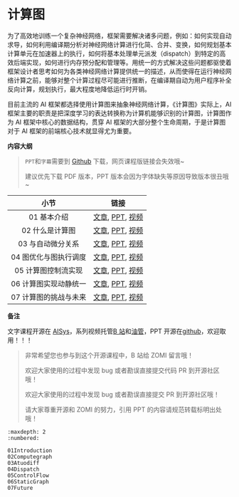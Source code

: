 <!--Copyright © 适用于[License](https://github.com/chenzomi12/AISystem)版权许可-->

# 计算图

为了高效地训练一个复杂神经网络，框架需要解决诸多问题，例如：如何实现自动求导，如何利用编译期分析对神经网络计算进行化简、合并、变换，如何规划基本计算单元在加速器上的执行，如何将基本处理单元派发（dispatch）到特定的高效后端实现，如何进行内存预分配和管理等。用统一的方式解决这些问题都驱使着框架设计者思考如何为各类神经网络计算提供统一的描述，从而使得在运行神经网络计算之前，能够对整个计算过程尽可能进行推断，在编译期自动为用户程序补全反向计算，规划执行，最大程度地降低运行时开销。

目前主流的 AI 框架都选择使用计算图来抽象神经网络计算，《计算图》实际上，AI 框架主要的职责是把深度学习的表达转换称为计算机能够识别的计算图，计算图作为 AI 框架中核心的数据结构，贯穿 AI 框架的大部分整个生命周期，于是计算图对于 AI 框架的前端核心技术就显得尤为重要。

**内容大纲**

> `PPT`和`字幕`需要到 [Github](https://github.com/chenzomi12/AISystem) 下载，网页课程版链接会失效哦~
>
> 建议优先下载 PDF 版本，PPT 版本会因为字体缺失等原因导致版本很丑哦~

| 小节 | 链接|
|:--:|:--:|
| 01 基本介绍 | [文章](./01Introduction.md), [PPT](./01Introduction.pdf), [视频](https://www.bilibili.com/video/BV1cG411E7gV/) |
| 02 什么是计算图 | [文章](./02Computegraph.md), [PPT](./02Computegraph.pdf), [视频](https://www.bilibili.com/video/BV1rR4y197HM/) |
| 03 与自动微分关系 | [文章](./03Atuodiff.md), [PPT](./03Atuodiff.pdf), [视频](https://www.bilibili.com/video/BV1S24y197FU/)|
| 04 图优化与图执行调度| [文章](./04Dispatch.md), [PPT](./04Dispatch.pdf), [视频](https://www.bilibili.com/video/BV1hD4y1k7Ty/) |
| 05 计算图控制流实现| [文章](./05ControlFlow.md), [PPT](./05ControlFlow.pdf), [视频](https://www.bilibili.com/video/BV17P41177Pk/)|
| 06 计算图实现动静统一| [文章](./06StaticGraph.md), [PPT](./06StaticGraph.pdf), [视频](https://www.bilibili.com/video/BV17P41177Pk/)|
| 07 计算图的挑战与未来 |[文章](./07Future.md), [PPT](./07Future.pdf), [视频](https://www.bilibili.com/video/BV1hm4y1A7Nv/) |

**备注**

文字课程开源在 [AISys](https://chenzomi12.github.io/)，系列视频托管[B 站](https://space.bilibili.com/517221395)和[油管](https://www.youtube.com/@ZOMI666/videos)，PPT 开源在[github](https://github.com/chenzomi12/AISystem)，欢迎取用！！！

> 非常希望您也参与到这个开源课程中，B 站给 ZOMI 留言哦！
> 
> 欢迎大家使用的过程中发现 bug 或者勘误直接提交代码 PR 到开源社区哦！
>
> 欢迎大家使用的过程中发现 bug 或者勘误直接提交 PR 到开源社区哦！
>
> 请大家尊重开源和 ZOMI 的努力，引用 PPT 的内容请规范转载标明出处哦！
    
```toc
:maxdepth: 2
:numbered:

01Introduction
02Computegraph
03Atuodiff
04Dispatch
05ControlFlow
06StaticGraph
07Future
```
        
